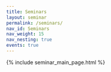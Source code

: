 ```yaml
---
title: Seminars
layout: seminar
permalink: /seminars/
nav_id: Seminars
nav_weight: 15
nav_nesting: true
events: true
---
```



{% include seminar_main_page.html %}
